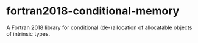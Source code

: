 # fortran2018-conditional-memory
A Fortran 2018 library for conditional (de-)allocation of allocatable objects of intrinsic types.
